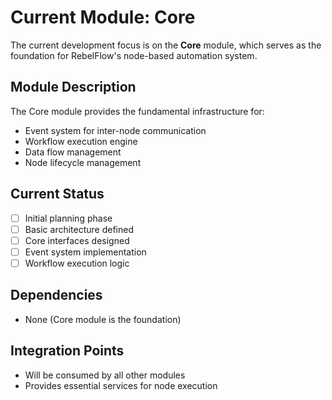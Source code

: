 # Current Module: Core

The current development focus is on the **Core** module, which serves as the foundation for RebelFlow's node-based automation system.

## Module Description
The Core module provides the fundamental infrastructure for:
- Event system for inter-node communication
- Workflow execution engine
- Data flow management
- Node lifecycle management

## Current Status
- [ ] Initial planning phase
- [ ] Basic architecture defined
- [ ] Core interfaces designed
- [ ] Event system implementation
- [ ] Workflow execution logic

## Dependencies
- None (Core module is the foundation)

## Integration Points
- Will be consumed by all other modules
- Provides essential services for node execution
